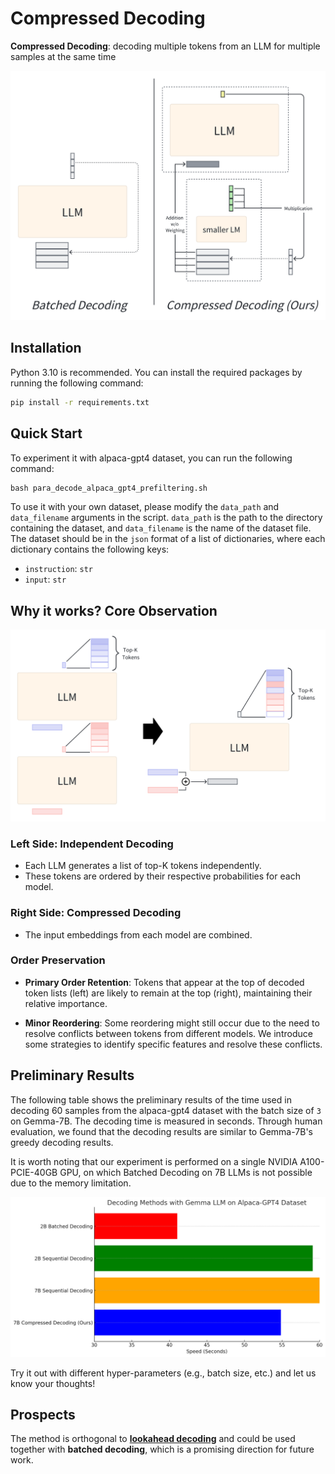 # Compressed Decoding

**Compressed Decoding**: decoding multiple tokens from an LLM for multiple samples at the same time

![Compressed Decoding](./figs/pre_method.png)

## Installation

Python 3.10 is recommended. You can install the required packages by running the following command:

```bash
pip install -r requirements.txt
```

## Quick Start

To experiment it with alpaca-gpt4 dataset, you can run the following command:

```python
bash para_decode_alpaca_gpt4_prefiltering.sh
```

To use it with your own dataset, please modify the `data_path` and `data_filename` arguments in the script. `data_path` is the path to the directory containing the dataset, and `data_filename` is the name of the dataset file. The dataset should be in the `json` format of a list of dictionaries, where each dictionary contains the following keys:

- `instruction`: `str`
- `input`: `str`

## Why it works? Core Observation

![observation](./figs/observation.png)

### Left Side: Independent Decoding

- Each LLM generates a list of top-K tokens independently.
- These tokens are ordered by their respective probabilities for each model.

### Right Side: Compressed Decoding

- The input embeddings from each model are combined.

### Order Preservation

- **Primary Order Retention**: Tokens that appear at the top of decoded token lists (left) are likely to remain at the top (right), maintaining their relative importance.

- **Minor Reordering**: Some reordering might still occur due to the need to resolve conflicts between tokens from different models. We introduce some strategies to identify specific features and resolve these conflicts.

## Preliminary Results

The following table shows the preliminary results of the time used in decoding 60 samples from the alpaca-gpt4 dataset with the batch size of `3` on Gemma-7B. The decoding time is measured in seconds. Through human evaluation, we found that the decoding results are similar to Gemma-7B's greedy decoding results.

It is worth noting that our experiment is performed on a single NVIDIA A100-PCIE-40GB GPU, on which Batched Decoding on 7B LLMs is not possible due to the memory limitation.

![Preliminary Results](./figs/pre_results.png)

Try it out with different hyper-parameters (e.g., batch size, etc.) and let us know your thoughts!

## Prospects

The method is orthogonal to [**lookahead decoding**](https://github.com/hao-ai-lab/LookaheadDecoding?tab=readme-ov-file) and could be used together with **batched decoding**, which is a promising direction for future work.
